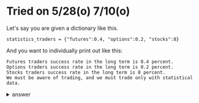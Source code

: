 # Tried on 5/28(o) 7/10(o)

Let's say you are given a dictionary like this.

```
statistics_traders = {"futures":0.4, "options":0.2, "stocks":8}
```

And you want to individually print out like this:
```
Futures traders success rate in the long term is 0.4 percent.
Options traders success rate in the long term is 0.2 percent.
Stocks traders success rate in the long term is 8 percent.
We must be aware of trading, and we must trade only with statistical data.
```

<details>
  <summary>answer</summary>
  
  ```py
  statistics_traders = {"futures":0.4, "options":0.2, "stocks":8}
  print(statistics_traders)


  for a,b in statistics_traders.items():
      print("{} traders success rate in the long term is {} percent.".format(a.capitalize(), b))
  print("We must be aware of trading, and we must trade only with statistical data.")


  print(statistics_traders)
    
    
  """
  Futures traders success rate in the long term is 0.4 percent.
  Options traders success rate in the long term is 0.2 percent.
  Stocks traders success rate in the long term is 8 percent.
  We must be aware of trading, and we must trade only with statistical data.
  """
  ```  
</details>
